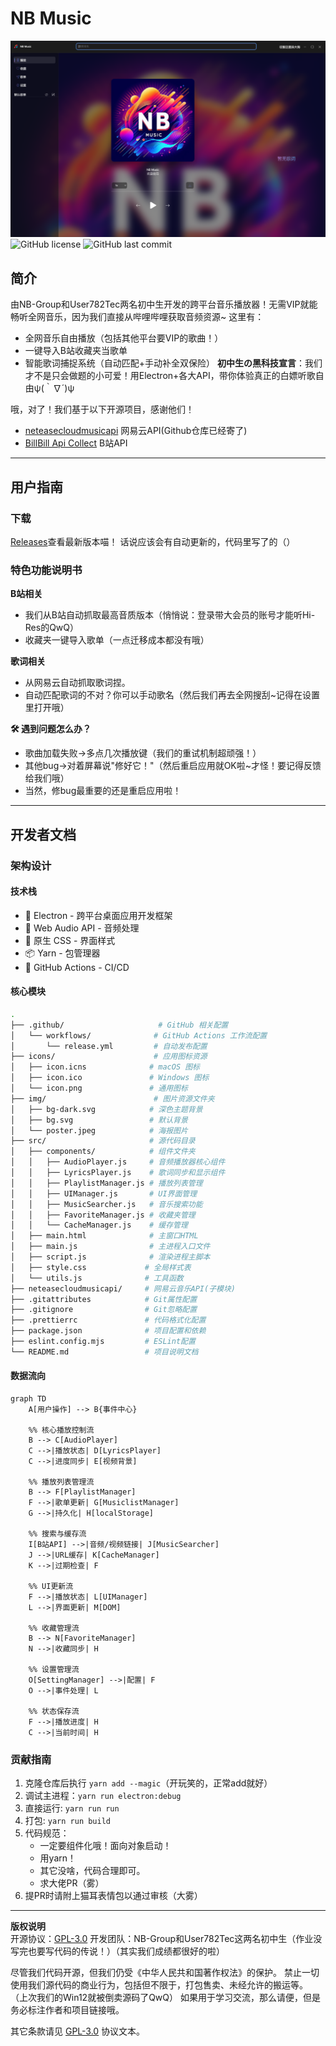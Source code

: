 # NB Music

![页面截图](image.png)
![GitHub license](https://img.shields.io/github/license/NB-Group/NB_Music)
![GitHub last commit](https://img.shields.io/github/last-commit/NB-Group/NB_Music)
## 简介
由NB-Group和User782Tec两名初中生开发的跨平台音乐播放器！无需VIP就能畅听全网音乐，因为我们直接从哔哩哔哩获取音频资源~ 
这里有：
- 全网音乐自由播放（包括其他平台要VIP的歌曲！）
- 一键导入B站收藏夹当歌单
- 智能歌词捕捉系统（自动匹配+手动补全双保险）
**初中生の黑科技宣言**：我们才不是只会做题的小可爱！用Electron+各大API，带你体验真正的白嫖听歌自由ψ(｀∇´)ψ

哦，对了！我们基于以下开源项目，感谢他们！
- [neteasecloudmusicapi](https://gitlab.com/Binaryify/neteasecloudmusicapi) 网易云API(Github仓库已经寄了)
- [BillBill Api Collect](https://github.com/SocialSisterYi/bilibili-API-collect) B站API
---

## 用户指南

### 下载
[Releases](https://github.com/NB-Group/NB_Music/releases)查看最新版本喵！
话说应该会有自动更新的，代码里写了的（）
### 特色功能说明书
**B站相关**  
- 我们从B站自动抓取最高音质版本（悄悄说：登录带大会员的账号才能听Hi-Res的QwQ）
- 收藏夹一键导入歌单（一点迁移成本都没有哦）

**歌词相关**
- 从网易云自动抓取歌词捏。  
- 自动匹配歌词的不对？你可以手动歌名（然后我们再去全网搜刮~记得在设置里打开哦）

**🛠️ 遇到问题怎么办？**  
- 歌曲加载失败→多点几次播放键（我们的重试机制超顽强！）
- 其他bug→对着屏幕说"修好它！"（然后重启应用就OK啦~才怪！要记得反馈给我们哦）
- 当然，修bug最重要的还是重启应用啦！

---

## 开发者文档

### 架构设计


#### 技术栈

- 🚀 Electron - 跨平台桌面应用开发框架
- 🎵 Web Audio API - 音频处理
- 🎨 原生 CSS - 界面样式
- 📦 Yarn - 包管理器
- 🔄 GitHub Actions - CI/CD
#### 核心模块
```bash
.
├── .github/                     # GitHub 相关配置
│   └── workflows/              # GitHub Actions 工作流配置
│       └── release.yml         # 自动发布配置
├── icons/                      # 应用图标资源
│   ├── icon.icns              # macOS 图标
│   ├── icon.ico               # Windows 图标
│   └── icon.png               # 通用图标
├── img/                        # 图片资源文件夹
│   ├── bg-dark.svg            # 深色主题背景
│   ├── bg.svg                 # 默认背景
│   └── poster.jpeg            # 海报图片
├── src/                       # 源代码目录
│   ├── components/            # 组件文件夹
│   │   ├── AudioPlayer.js     # 音频播放器核心组件
│   │   ├── LyricsPlayer.js    # 歌词同步和显示组件
│   │   ├── PlaylistManager.js # 播放列表管理
│   │   ├── UIManager.js       # UI界面管理
│   │   ├── MusicSearcher.js   # 音乐搜索功能
│   │   ├── FavoriteManager.js # 收藏夹管理
│   │   └── CacheManager.js    # 缓存管理
│   ├── main.html              # 主窗口HTML
│   ├── main.js                # 主进程入口文件
│   ├── script.js              # 渲染进程主脚本
│   ├── style.css             # 全局样式表
│   └── utils.js              # 工具函数
├── neteasecloudmusicapi/     # 网易云音乐API(子模块)
├── .gitattributes            # Git属性配置
├── .gitignore                # Git忽略配置
├── .prettierrc               # 代码格式化配置
├── package.json              # 项目配置和依赖
├── eslint.config.mjs         # ESLint配置
└── README.md                 # 项目说明文档
```

#### 数据流向
```mermaid
graph TD
    A[用户操作] --> B{事件中心}
    
    %% 核心播放控制流
    B --> C[AudioPlayer]
    C -->|播放状态| D[LyricsPlayer]
    C -->|进度同步| E[视频背景]
    
    %% 播放列表管理流
    B --> F[PlaylistManager]
    F -->|歌单更新| G[MusiclistManager]
    G -->|持久化| H[localStorage]
    
    %% 搜索与缓存流
    I[B站API] -->|音频/视频链接| J[MusicSearcher]
    J -->|URL缓存| K[CacheManager]
    K -->|过期检查| F
    
    %% UI更新流
    F -->|播放状态| L[UIManager]
    L -->|界面更新| M[DOM]
    
    %% 收藏管理流
    B --> N[FavoriteManager]
    N -->|收藏同步| H
    
    %% 设置管理流
    O[SettingManager] -->|配置| F
    O -->|事件处理| L

    %% 状态保存流
    F -->|播放进度| H
    C -->|当前时间| H
```

### 贡献指南
1. 克隆仓库后执行 `yarn add --magic`（开玩笑的，正常add就好）
2. 调试主进程：`yarn run electron:debug`
3. 直接运行: `yarn run run`
4. 打包: `yarn run build`
5. 代码规范：
   - 一定要组件化哦！面向对象启动！
   - 用yarn！
   - 其它没啥，代码合理即可。
   - 求大佬PR（雾）
6. 提PR时请附上猫耳表情包以通过审核（大雾）

---

**版权说明**  
开源协议：[GPL-3.0](LICENSE) 
开发团队：NB-Group和User782Tec这两名初中生（作业没写完也要写代码的传说！）（其实我们成绩都很好的啦）

尽管我们代码开源，但我们仍受《中华人民共和国著作权法》的保护。
禁止一切使用我们源代码的商业行为，包括但不限于，打包售卖、未经允许的搬运等。
（上次我们的Win12就被倒卖源码了QwQ）
如果用于学习交流，那么请便，但是务必标注作者和项目链接哦。

其它条款请见 [GPL-3.0](LICENSE) 协议文本。